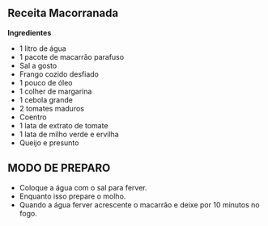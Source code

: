 ## Receita Macorranada
 
**Ingredientes** 

 - 1 litro de água
 - 1 pacote de macarrão parafuso
 - Sal a gosto
 - Frango cozido desfiado
 - 1 pouco de óleo
 - 1 colher de margarina
 - 1 cebola grande
 - 2 tomates maduros
 - Coentro
 - 1 lata de extrato de tomate
 - 1 lata de milho verde e ervilha
 - Queijo e presunto

## MODO DE PREPARO

 - Coloque a água com o sal para ferver.
 - Enquanto isso prepare o molho.
 - Quando a água ferver acrescente o macarrão e deixe por 10 minutos no fogo.
